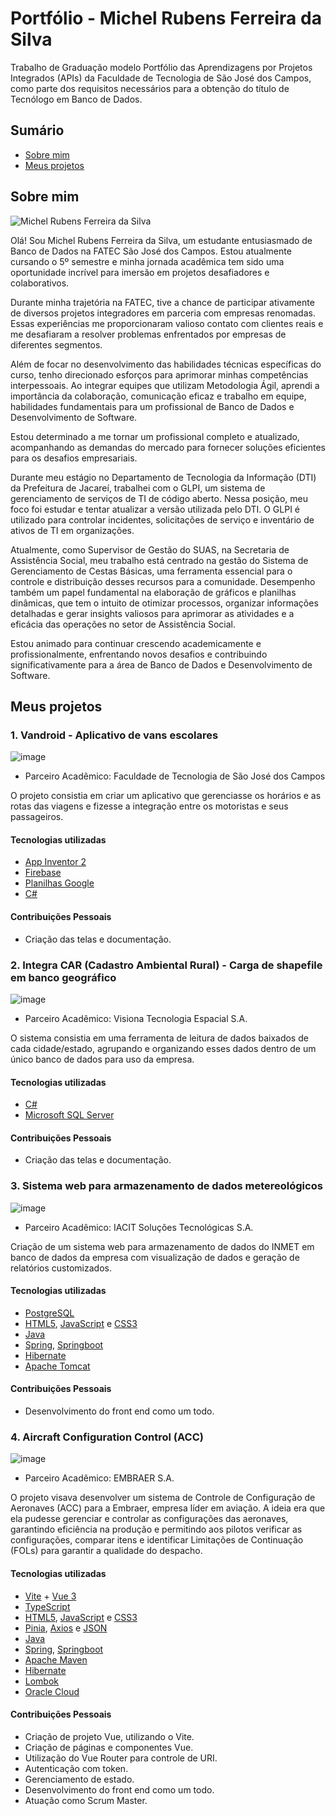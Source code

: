 # Portfólio - Michel Rubens Ferreira da Silva

Trabalho de Graduação modelo Portfólio das Aprendizagens por Projetos Integrados (APIs) da Faculdade de Tecnologia de São José dos Campos, como parte dos requisitos necessários para a obtenção do título de Tecnólogo em Banco de Dados.

## Sumário

- [Sobre mim](#sobre-mim)
- [Meus projetos](#meus-projetos)

## Sobre mim

![Michel Rubens Ferreira da Silva](https://avatars.githubusercontent.com/u/61568495?v=4)

Olá! Sou Michel Rubens Ferreira da Silva, um estudante entusiasmado de Banco de Dados na FATEC São José dos Campos. Estou atualmente cursando o 5º semestre e minha jornada acadêmica tem sido uma oportunidade incrível para imersão em projetos desafiadores e colaborativos.

Durante minha trajetória na FATEC, tive a chance de participar ativamente de diversos projetos integradores em parceria com empresas renomadas. Essas experiências me proporcionaram valioso contato com clientes reais e me desafiaram a resolver problemas enfrentados por empresas de diferentes segmentos.

Além de focar no desenvolvimento das habilidades técnicas específicas do curso, tenho direcionado esforços para aprimorar minhas competências interpessoais. Ao integrar equipes que utilizam Metodologia Ágil, aprendi a importância da colaboração, comunicação eficaz e trabalho em equipe, habilidades fundamentais para um profissional de Banco de Dados e Desenvolvimento de Software.

Estou determinado a me tornar um profissional completo e atualizado, acompanhando as demandas do mercado para fornecer soluções eficientes para os desafios empresariais.

Durante meu estágio no Departamento de Tecnologia da Informação (DTI) da Prefeitura de Jacareí, trabalhei com o GLPI, um sistema de gerenciamento de serviços de TI de código aberto. Nessa posição, meu foco foi estudar e tentar atualizar a versão utilizada pelo DTI. O GLPI é utilizado para controlar incidentes, solicitações de serviço e inventário de ativos de TI em organizações.

Atualmente, como Supervisor de Gestão do SUAS, na Secretaria de Assistência Social, meu trabalho está centrado na gestão do Sistema de Gerenciamento de Cestas Básicas, uma ferramenta essencial para o controle e distribuição desses recursos para a comunidade. Desempenho também um papel fundamental na elaboração de gráficos e planilhas dinâmicas, que tem o intuito de otimizar processos, organizar informações detalhadas e gerar insights valiosos para aprimorar as atividades e a eficácia das operações no setor de Assistência Social.

Estou animado para continuar crescendo academicamente e profissionalmente, enfrentando novos desafios e contribuindo significativamente para a área de Banco de Dados e Desenvolvimento de Software.

## Meus projetos

### 1. Vandroid - Aplicativo de vans escolares

![image](https://github.com/michelrubens/portfolio-projeto-integrador-fatec/assets/61568495/20b8eb0c-c429-428c-99be-e46d6703cc41)

- Parceiro Acadêmico: Faculdade de Tecnologia de São José dos Campos

O projeto consistia em criar um aplicativo que gerenciasse os horários e as rotas das viagens e fizesse a integração entre os motoristas e seus passageiros.

#### Tecnologias utilizadas

- [App Inventor 2](https://appinventor.mit.edu/)
- [Firebase](https://firebase.google.com/?hl=pt)
- [Planilhas Google](https://docs.google.com/spreadsheets/create?hl=pt-br)
- [C#](https://dotnet.microsoft.com/pt-br/languages/csharp)

#### Contribuições Pessoais

- Criação das telas e documentação.

### 2. Integra CAR (Cadastro Ambiental Rural) - Carga de shapefile em banco geográfico

![image](https://github.com/michelrubens/portfolio-projeto-integrador-fatec/assets/61568495/2aa4382d-f241-4051-b038-f59dd1400884)

- Parceiro Acadêmico: Visiona Tecnologia Espacial S.A.

O sistema consistia em uma ferramenta de leitura de dados baixados de cada cidade/estado, agrupando e organizando esses dados dentro de um único banco de dados para uso da empresa.

#### Tecnologias utilizadas

- [C#](https://dotnet.microsoft.com/pt-br/languages/csharp)
- [Microsoft SQL Server](https://www.microsoft.com/pt-br/sql-server/sql-server-downloads)

#### Contribuições Pessoais

- Criação das telas e documentação.

### 3. Sistema web para armazenamento de dados metereológicos

![image](https://github.com/michelrubens/portfolio-projeto-integrador-fatec/assets/61568495/9966877c-5ea4-4ed1-8fcb-d59d4acb6e7b)

- Parceiro Acadêmico: IACIT Soluções Tecnológicas S.A.

Criação de um sistema web para armazenamento de dados do INMET em banco de dados da empresa com visualização de dados e geração de relatórios customizados.

#### Tecnologias utilizadas

- [PostgreSQL](https://www.postgresql.org/)
- [HTML5](https://html.spec.whatwg.org/), [JavaScript](https://www.javascript.com/) e [CSS3](http://www.w3.org/TR/css3-roadmap/)
- [Java](https://www.java.com/pt-BR/)
- [Spring](https://spring.io/), [Springboot](https://spring.io/projects/spring-boot)
- [Hibernate](https://hibernate.org/)
- [Apache Tomcat](https://tomcat.apache.org/)

#### Contribuições Pessoais

- Desenvolvimento do front end como um todo.

### 4. Aircraft Configuration Control (ACC)

![image](https://github.com/michelrubens/portfolio-projeto-integrador-fatec/assets/61568495/e5771283-fe00-4b06-94d4-1b48f4ca3ddb)

- Parceiro Acadêmico: EMBRAER S.A.

O projeto visava desenvolver um sistema de Controle de Configuração de Aeronaves (ACC) para a Embraer, empresa líder em aviação. A ideia era que ela pudesse gerenciar e controlar as configurações das aeronaves, garantindo eficiência na produção e permitindo aos pilotos verificar as configurações, comparar itens e identificar Limitações de Continuação (FOLs) para garantir a qualidade do despacho.

#### Tecnologias utilizadas

- [Vite](https://vitejs.dev/guide/) + [Vue 3](https://vuejs.org/guide/quick-start)
- [TypeScript](https://www.typescriptlang.org/)
- [HTML5](https://html.spec.whatwg.org/), [JavaScript](https://www.javascript.com/) e [CSS3](http://www.w3.org/TR/css3-roadmap/)
- [Pinia](https://pinia.vuejs.org/), [Axios](https://axios-http.com/) e [JSON](https://www.json.org/)
- [Java](https://www.java.com/pt-BR/)
- [Spring](https://spring.io/), [Springboot](https://spring.io/projects/spring-boot)
- [Apache Maven](https://maven.apache.org/)
- [Hibernate](https://hibernate.org/)
- [Lombok](https://projectlombok.org/)
- [Oracle Cloud](https://www.oracle.com/br/cloud/)

#### Contribuições Pessoais

- Criação de projeto Vue, utilizando o Vite.
- Criação de páginas e componentes Vue.
- Utilização do Vue Router para controle de URI.
- Autenticação com token.
- Gerenciamento de estado.
- Desenvolvimento do front end como um todo.
- Atuação como Scrum Master.

